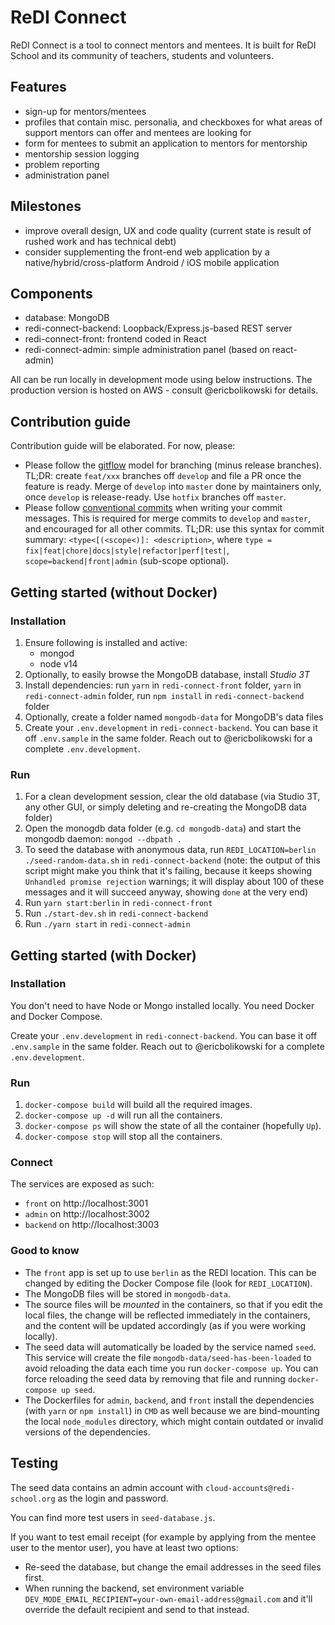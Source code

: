 # ReDI Connect

ReDI Connect is a tool to connect mentors and mentees. It is built for ReDI School and its community of teachers, students and volunteers.

## Features

- sign-up for mentors/mentees
- profiles that contain misc. personalia, and checkboxes for what areas of support mentors can offer and mentees are looking for
- form for mentees to submit an application to mentors for mentorship
- mentorship session logging
- problem reporting
- administration panel

## Milestones

- improve overall design, UX and code quality (current state is result of rushed work and has technical debt)
- consider supplementing the front-end web application by a native/hybrid/cross-platform Android / iOS mobile application

## Components

- database: MongoDB
- redi-connect-backend: Loopback/Express.js-based REST server
- redi-connect-front: frontend coded in React
- redi-connect-admin: simple administration panel (based on react-admin)

All can be run locally in development mode using below instructions. The production version is hosted on AWS - consult @ericbolikowski for details.

## Contribution guide

Contribution guide will be elaborated. For now, please:

- Please follow the [gitflow](https://www.atlassian.com/git/tutorials/comparing-workflows/gitflow-workflow) model for branching (minus release branches). TL;DR: create `feat/xxx` branches off `develop` and file a PR once the feature is ready. Merge of `develop` into `master` done by maintainers only, once `develop` is release-ready. Use `hotfix` branches off `master`.
- Please follow [conventional commits](https://www.conventionalcommits.org/en/v1.0.0-beta.4) when writing your commit messages. This is required for merge commits to `develop` and `master`, and encouraged for all other commits. TL;DR: use this syntax for commit summary: `<type<[(<scope<)]: <description>`, where `type = fix|feat|chore|docs|style|refactor|perf|test|`, `scope=backend|front|admin` (sub-scope optional).

## Getting started (without Docker)

### Installation

1. Ensure following is installed and active:
   - mongod
   - node v14
2. Optionally, to easily browse the MongoDB database, install _Studio 3T_
3. Install dependencies: run `yarn` in `redi-connect-front` folder, `yarn` in `redi-connect-admin` folder, run `npm install` in `redi-connect-backend` folder
4. Optionally, create a folder named `mongodb-data` for MongoDB's data files
5. Create your `.env.development` in `redi-connect-backend`. You can base it off `.env.sample` in the same folder. Reach out to @ericbolikowski for a complete `.env.development`.

### Run

1. For a clean development session, clear the old database (via Studio 3T, any other GUI, or simply deleting and re-creating the MongoDB data folder)
2. Open the monogdb data folder (e.g. `cd mongodb-data`) and start the mongodb daemon: `mongod --dbpath .`
3. To seed the database with anonymous data, run `REDI_LOCATION=berlin ./seed-random-data.sh` in `redi-connect-backend` (note: the output of this script might make you think that it's failing, because it keeps showing `Unhandled promise rejection` warnings; it will display about 100 of these messages and it will succeed anyway, showing `done` at the very end)
4. Run `yarn start:berlin` in `redi-connect-front`
5. Run `./start-dev.sh` in `redi-connect-backend`
6. Run `./yarn start` in `redi-connect-admin`

## Getting started (with Docker)

### Installation

You don't need to have Node or Mongo installed locally.
You need Docker and Docker Compose.

Create your `.env.development` in `redi-connect-backend`. You can base it off `.env.sample` in the same folder. Reach out to @ericbolikowski for a complete `.env.development`.

### Run

1. `docker-compose build` will build all the required images.
2. `docker-compose up -d` will run all the containers.
3. `docker-compose ps` will show the state of all the container (hopefully `Up`).
4. `docker-compose stop` will stop all the containers.

### Connect

The services are exposed as such:

- `front` on http://localhost:3001
- `admin` on http://localhost:3002
- `backend` on http://localhost:3003

### Good to know

- The `front` app is set up to use `berlin` as the REDI location. This can be changed by editing the Docker Compose file (look for `REDI_LOCATION`).
- The MongoDB files will be stored in `mongodb-data`.
- The source files will be _mounted_ in the containers, so that if you edit the local files, the change will be reflected immediately in the containers, and the content will be updated accordingly (as if you were working locally).
- The seed data will automatically be loaded by the service named `seed`. This service will create the file `mongodb-data/seed-has-been-loaded` to avoid reloading the data each time you run `docker-compose up`. You can force reloading the seed data by removing that file and running `docker-compose up seed`.
- The Dockerfiles for `admin`, `backend`, and `front` install the dependencies (with `yarn` or `npm install`) in `CMD` as well because we are bind-mounting the local `node_modules` directory, which might contain outdated or invalid versions of the dependencies.

## Testing

The seed data contains an admin account with `cloud-accounts@redi-school.org` as the login and password.

You can find more test users in `seed-database.js`.

If you want to test email receipt (for example by applying from the mentee user to the mentor user), you have at least two options:

- Re-seed the database, but change the email addresses in the seed files first.
- When running the backend, set environment variable `DEV_MODE_EMAIL_RECIPIENT=your-own-email-address@gmail.com` and it'll override the default recipient and send to that instead.
